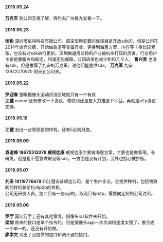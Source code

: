 

#### 2019.05.24
**万克军**  到公司互相了解，再约去广州看九安看一下。
#### 2019.05.23
**杨彬** 深圳市尼得科技有限公司。原来使用安霸的处理器是开放sdk的，但是公司在2014年放弃公版，开始做轨道等专属行业，更换到海思方案，内存等卡得比较紧张，也没有对sdk进行更新。深圳做通用监控的产业被杭州打压的厉害。行业用户主要是要服务和稳定，利润还能保障。公司研发也减少到10几个人。
**曹兴贵**  也没有sdk，但是推荐了九安的万克军，说他们能提供sdk。
**万克军**  九安13922270970 明天到公司来。
#### 2019.05.22
**罗迎春**  慧眼摄像头运动侦测区域就只有一个有效  
**江健** onenet还有修改一下协议，物联网还是要大力推这个平台。再就是p2p协议支持。
#### 2019.05.16
**江健** 发出一台智驭要的样机。还有5台到月底。
#### 2019.05.09
**袁道峥 18675512078 威视达康** 威视达康主要做海思方案，主要也是做家用。有研发，但是也不愿意做取流等sdk。一方面是没有计划，另外也担心被抄板。
#### 2019.05.07
**刘圣 18118776679**  和江健去普顺达公司，是个生产企业，会提供样机，包括物联网的样机和给杭州p2p的样机。  
公司无研发人员，接口只有一些cgi的，取流只有rstp，需要向定制的公司讨论。
#### 2019.05.06
**罗厅**  莫亿万手上还有其他事情，摄像头ios软件未开始。  
**梁剑**  原来的接口是单个指令的，但是摄像头app一次次调用速度太慢了，要合成一个单一的。还没有开始做。  
**廖学文**  列出了没提供的接口和调不通的接口。  
